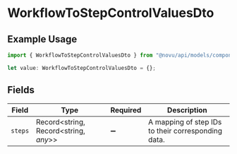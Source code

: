 # WorkflowToStepControlValuesDto

## Example Usage

```typescript
import { WorkflowToStepControlValuesDto } from "@novu/api/models/components";

let value: WorkflowToStepControlValuesDto = {};
```

## Fields

| Field                                              | Type                                               | Required                                           | Description                                        |
| -------------------------------------------------- | -------------------------------------------------- | -------------------------------------------------- | -------------------------------------------------- |
| `steps`                                            | Record<string, Record<string, *any*>>              | :heavy_minus_sign:                                 | A mapping of step IDs to their corresponding data. |